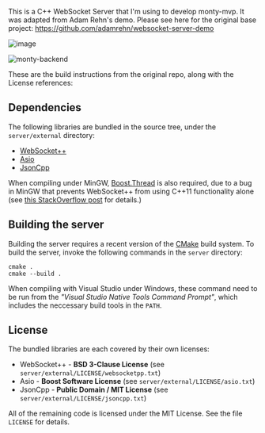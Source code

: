 This is a C++ WebSocket Server that I'm using to develop monty-mvp. It was adapted from Adam Rehn's demo. Please see here for the original base project: https://github.com/adamrehn/websocket-server-demo


![image](https://user-images.githubusercontent.com/63464503/165118815-67073ec8-e063-4804-88fe-2c9494db6b03.png)



![monty-backend](https://user-images.githubusercontent.com/63464503/165456343-54d20c66-12bd-4909-916b-26e8c94c02b2.png)




These are the build instructions from the original repo, along with the License references:


Dependencies
------------

The following libraries are bundled in the source tree, under the `server/external` directory:

- [WebSocket++](https://github.com/zaphoyd/websocketpp)
- [Asio](http://think-async.com/)
- [JsonCpp](https://github.com/open-source-parsers/jsoncpp)

When compiling under MinGW, [Boost.Thread](http://www.boost.org/doc/libs/release/libs/thread/) is also required, due to a bug in MinGW that prevents WebSocket++ from using C++11 functionality alone (see [this StackOverflow post](http://stackoverflow.com/questions/33662788/undefined-reference-to-stderrcoperation-canceled-when-compiling-websocketp) for details.)


Building the server
-------------------

Building the server requires a recent version of the [CMake](https://cmake.org/) build system. To build the server, invoke the following commands in the `server` directory:

```
cmake .
cmake --build .
```

When compiling with Visual Studio under Windows, these command need to be run from the *"Visual Studio Native Tools Command Prompt"*, which includes the neccessary build tools in the `PATH`.


License
-------

The bundled libraries are each covered by their own licenses:

- WebSocket++ - **BSD 3-Clause License** (see `server/external/LICENSE/websocketpp.txt`)
- Asio - **Boost Software License** (see `server/external/LICENSE/asio.txt`)
- JsonCpp - **Public Domain / MIT License** (see `server/external/LICENSE/jsoncpp.txt`)

All of the remaining code is licensed under the MIT License. See the file `LICENSE` for details.
